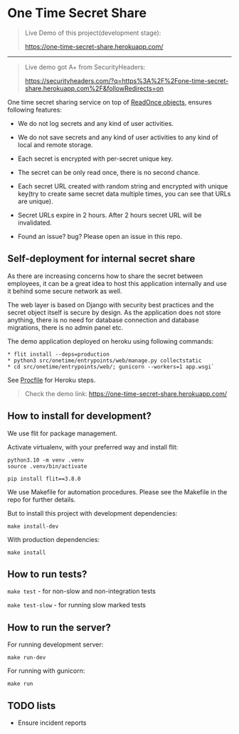 # One Time Secret Share

> Live Demo of this project(development stage):
> 
> https://one-time-secret-share.herokuapp.com/

--------

> Live demo got A+ from SecurityHeaders:
> 
> https://securityheaders.com/?q=https%3A%2F%2Fone-time-secret-share.herokuapp.com%2F&followRedirects=on

One time secret sharing service on top of [ReadOnce objects](https://github.com/ShahriyarR/py-read-once), ensures following features:

* We do not log secrets and any kind of user activities.

* We do not save secrets and any kind of user activities to any kind of local and remote storage.

* Each secret is encrypted with per-secret unique key.

* The secret can be only read once, there is no second chance.

* Each secret URL created with random string and encrypted with unique key(try to create same secret data multiple times, you can see that URLs are unique).

* Secret URLs expire in 2 hours. After 2 hours secret URL will be invalidated.

* Found an issue? bug? Please open an issue in this repo.

## Self-deployment for internal secret share

As there are increasing concerns how to share the secret between employees, 
it can be a great idea to host this application internally and use it behind some secure network as well.

The web layer is based on Django with security best practices and the secret object itself is secure by design.
As the application does not store anything, there is no need for database connection and database migrations, there is no admin panel etc.

The demo application deployed on heroku using following commands:

```
* flit install --deps=production
* python3 src/onetime/entrypoints/web/manage.py collectstatic
* cd src/onetime/entrypoints/web/; gunicorn --workers=1 app.wsgi`
```

See [Procfile](./Procfile) for Heroku steps.

> Check the demo link: https://one-time-secret-share.herokuapp.com/

## How to install for development?

We use flit for package management.

Activate virtualenv, with your preferred way and install flit:

```
python3.10 -m venv .venv
source .venv/bin/activate

pip install flit==3.8.0
```

We use Makefile for automation procedures. Please see the Makefile in the repo for further details.

But to install this project with development dependencies:

`make install-dev`

With production dependencies:

`make install`

## How to run tests?

`make test` - for non-slow and non-integration tests

`make test-slow` - for running slow marked tests

## How to run the server?

For running development server:

`make run-dev`

For running with gunicorn:

`make run`

## TODO lists

* Ensure incident reports
